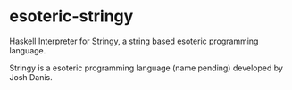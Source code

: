 # esoteric-stringy
Haskell Interpreter for Stringy, a string based esoteric programming language.

Stringy is a esoteric programming language (name pending) developed by Josh Danis. 
